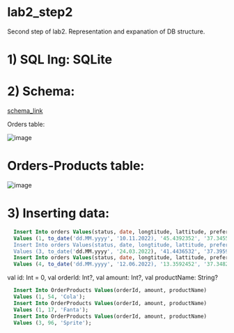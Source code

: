 # lab2_step2
Second step of lab2. Representation and expanation of DB structure.

# 1) SQL lng: SQLite

# 2) Schema:

[schema_link](https://github.com/peterbartosh/Lab2_step1/blob/main/README.md)

Orders table:

![image](https://github.com/peterbartosh/lab2_step2/assets/99812822/2e4320ae-14e1-4d61-abe2-14090cf93fa4)

# Orders-Products table:

![image](https://github.com/peterbartosh/lab2_step2/assets/99812822/95c54a21-7a85-43b7-9847-4a875948fbf2)

# 3) Inserting data:


```sql
  Insert Into orders Values(status, date, longtitude, lattitude, preferencesComment)
  Values (1, to_date('dd.MM.yyyy', '10.11.2022), '45.4392352', '37.3455321', 'Some optional comment 1');
  Insert Into orders Values(status, date, longtitude, lattitude, preferencesComment)
  Values (3, to_date('dd.MM.yyyy', '24.03.2022), '41.4436532', '37.3959321', 'Some optional comment 2');
  Insert Into orders Values(status, date, longtitude, lattitude, preferencesComment)
  Values (4, to_date('dd.MM.yyyy', '12.06.2022), '13.3592452', '37.3482945', 'Some optional comment 3');
```
val id: Int = 0,
    val orderId: Int?,
    val amount: Int?,
    val productName: String?

```sql
  Insert Into OrderProducts Values(orderId, amount, productName)
  Values (1, 54, 'Cola');
  Insert Into OrderProducts Values(orderId, amount, productName)
  Values (1, 17, 'Fanta');
  Insert Into OrderProducts Values(orderId, amount, productName)
  Values (3, 96, 'Sprite');
```

